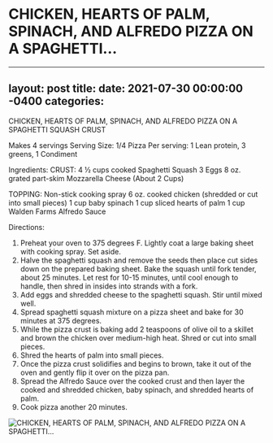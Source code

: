 # CHICKEN, HEARTS OF PALM, SPINACH, AND ALFREDO PIZZA ON A SPAGHETTI…
---
layout: post
title: 
date:   2021-07-30 00:00:00 -0400
categories: 
---
CHICKEN, HEARTS OF PALM, SPINACH, AND ALFREDO PIZZA ON A SPAGHETTI SQUASH CRUST

Makes 4 servings
Serving Size: 1/4 Pizza
Per serving: 1 Lean protein, 3 greens, 1 Condiment

Ingredients: 
CRUST: 
4 ½ cups cooked Spaghetti Squash
3 Eggs
8 oz. grated part-skim Mozzarella Cheese (About 2 Cups)

TOPPING:
Non-stick cooking spray
6 oz. cooked chicken (shredded or cut into small pieces)
1 cup baby spinach
1 cup sliced hearts of palm
1 cup Walden Farms Alfredo Sauce

Directions: 
1. Preheat your oven to 375 degrees F. Lightly coat a large baking sheet with cooking spray. Set aside.
2. Halve the spaghetti squash and remove the seeds then place cut sides down on the prepared baking sheet. Bake the squash until fork tender, about 25 minutes. Let rest for 10-15 minutes, until cool enough to handle, then shred in insides into strands with a fork.
3. Add eggs and shredded cheese to the spaghetti squash. Stir until mixed well.
4. Spread spaghetti squash mixture on a pizza sheet and bake for 30 minutes at 375 degrees.
5. While the pizza crust is baking add 2 teaspoons of olive oil to a skillet and brown the chicken over medium-high heat. Shred or cut into small pieces.
6. Shred the hearts of palm into small pieces.
7. Once the pizza crust solidifies and begins to brown, take it out of the oven and gently flip it over on the pizza pan.
8. Spread the Alfredo Sauce over the cooked crust and then layer the cooked and shredded chicken, baby spinach, and shredded hearts of palm.
9. Cook pizza another 20 minutes.

![CHICKEN, HEARTS OF PALM, SPINACH, AND ALFREDO PIZZA ON A SPAGHETTI…](/images/CHICKEN,%20HEARTS%20OF%20PALM,%20SPINACH,%20AND%20ALFREDO%20PIZZA%20ON%20A%20SPAGHETTI….png)

